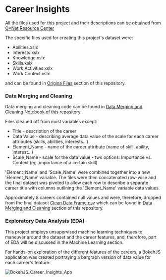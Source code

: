 # Career Insights 

All the files used for this project and their descriptions can be obtained from [O*Net Resource Center](https://www.onetcenter.org/database.html#all-files)

The specific files used for creating this project's dataset were:  

- Abilities.xslx
- Interests.xslx
- Knowledge.xslx
- Skills.xslx
- Work Activities.xslx
- Work Context.xslx

and can be found in [Origina Files](https://github.com/dariazhuk357/Career-Insights/tree/master/Original%20Files) section of this repository. 

### Data Merging and Cleaning 

Data merging and cleaning code can be found in [Data Merging and Cleaning Notebook](https://github.com/dariazhuk357/Career-Insights/blob/master/Data%20Merging%20and%20Cleaning/Data%20Merging%20and%20Cleaning%20.ipynb) of this repository. 

Files cleaned off from most variables except: 

- Title - description of the career 
- Data Value - describing average data value of the scale for each career attributes (skills, abilities, interests...) 
- Element_Name - name of the career attribute (name of skill, ability, interest...)
- Scale_Name - scale for the data value - two options: Importance vs. Context (eg. importance of a certain skill) 

'Element_Name' and 'Scale_Name' were combined together into a new 'Element_Name' variable. 
The files were then concatenated row-wise and the final dataset was pivoted to allow each row to describe a separate career title with columns outlining the 'Element_Name' variable data values. 

Approximately 8 careers contained null values and were, therefore, dropped from the final dataset [Clean Data Frame.csv](https://github.com/dariazhuk357/Career-Insights/blob/master/Data%20Merging%20and%20Cleaning/Clean%20Data%20Frame.csv) which can be found in [Data Merging and Cleaning](https://github.com/dariazhuk357/Career-Insights/tree/master/Data%20Merging%20and%20Cleaning) section of this repository. 

### Exploratory Data Analysis (EDA) 

This project employs unsupervised machine learning techniques to maneuver around the dataset and the career features, and, therefore, part of EDA will be discussed in the Machine Learning section. 

For hands-on exploration of the different features of the careers, a BokehJS application was created portraying a bargraph version of data value for each career's feature: 

![BokehJS_Career_Insights_App](https://github.com/dariazhuk357/Career-Insights/blob/master/EDA/Bokeh-Career_Insights%20App.gif)



